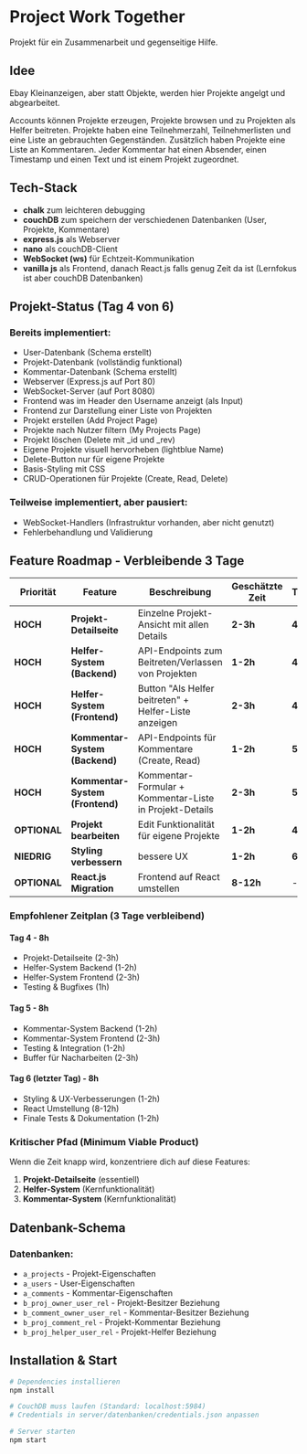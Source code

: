 # Project Work Together

Projekt für ein Zusammenarbeit und gegenseitige Hilfe.

## Idee

Ebay Kleinanzeigen, aber statt Objekte, werden hier Projekte angelgt und abgearbeitet.

Accounts können Projekte erzeugen, Projekte browsen und zu Projekten als Helfer beitreten.
Projekte haben eine Teilnehmerzahl, Teilnehmerlisten und eine Liste an gebrauchten Gegenständen.
Zusätzlich haben Projekte eine Liste an Kommentaren.
Jeder Kommentar hat einen Absender, einen Timestamp und einen Text und ist einem Projekt zugeordnet.

## Tech-Stack
- **chalk** zum leichteren debugging
- **couchDB** zum speichern der verschiedenen Datenbanken (User, Projekte, Kommentare)
- **express.js** als Webserver
- **nano** als couchDB-Client
- **WebSocket (ws)** für Echtzeit-Kommunikation
- **vanilla js** als Frontend, danach React.js falls genug Zeit da ist (Lernfokus ist aber couchDB Datenbanken)

## Projekt-Status (Tag 4 von 6)

### Bereits implementiert:
- User-Datenbank (Schema erstellt)
- Projekt-Datenbank (vollständig funktional)
- Kommentar-Datenbank (Schema erstellt)
- Webserver (Express.js auf Port 80)
- WebSocket-Server (auf Port 8080)
- Frontend was im Header den Username anzeigt (als Input)
- Frontend zur Darstellung einer Liste von Projekten
- Projekt erstellen (Add Project Page)
- Projekte nach Nutzer filtern (My Projects Page)
- Projekt löschen (Delete mit _id und _rev)
- Eigene Projekte visuell hervorheben (lightblue Name)
- Delete-Button nur für eigene Projekte
- Basis-Styling mit CSS
- CRUD-Operationen für Projekte (Create, Read, Delete)

### Teilweise implementiert, aber pausiert:
- WebSocket-Handlers (Infrastruktur vorhanden, aber nicht genutzt)
- Fehlerbehandlung und Validierung

## Feature Roadmap - Verbleibende 3 Tage

| Priorität | Feature | Beschreibung | Geschätzte Zeit | Tag |
|-----------|---------|--------------|-----------------|-----|
| **HOCH** | **Projekt-Detailseite** | Einzelne Projekt-Ansicht mit allen Details | **2-3h** | **4** |
| **HOCH** | **Helfer-System (Backend)** | API-Endpoints zum Beitreten/Verlassen von Projekten | **1-2h** | **4** |
| **HOCH** | **Helfer-System (Frontend)** | Button "Als Helfer beitreten" + Helfer-Liste anzeigen | **2-3h** | **4** |
| **HOCH** | **Kommentar-System (Backend)** | API-Endpoints für Kommentare (Create, Read) | **1-2h** | **5** |
| **HOCH** | **Kommentar-System (Frontend)** | Kommentar-Formular + Kommentar-Liste in Projekt-Details | **2-3h** | **5** |
| **OPTIONAL** | **Projekt bearbeiten** | Edit Funktionalität für eigene Projekte | **1-2h** | **4** |
| **NIEDRIG** | **Styling verbessern** | bessere UX | **1-2h** | **6** |
| **OPTIONAL** | **React.js Migration** | Frontend auf React umstellen | **8-12h** | - |

### Empfohlener Zeitplan (3 Tage verbleibend)

#### Tag 4 - 8h
- Projekt-Detailseite (2-3h)
- Helfer-System Backend (1-2h)
- Helfer-System Frontend (2-3h)
- Testing & Bugfixes (1h)

#### Tag 5 - 8h
- Kommentar-System Backend (1-2h)
- Kommentar-System Frontend (2-3h)
- Testing & Integration (1-2h)
- Buffer für Nacharbeiten (2-3h)

#### Tag 6 (letzter Tag) - 8h
- Styling & UX-Verbesserungen (1-2h)
- React Umstellung (8-12h)
- Finale Tests & Dokumentation (1-2h)

### Kritischer Pfad (Minimum Viable Product)
Wenn die Zeit knapp wird, konzentriere dich auf diese Features:
1. **Projekt-Detailseite** (essentiell)
2. **Helfer-System** (Kernfunktionalität)
3. **Kommentar-System** (Kernfunktionalität)

## Datenbank-Schema

### Datenbanken:
- `a_projects` - Projekt-Eigenschaften
- `a_users` - User-Eigenschaften
- `a_comments` - Kommentar-Eigenschaften
- `b_proj_owner_user_rel` - Projekt-Besitzer Beziehung
- `b_comment_owner_user_rel` - Kommentar-Besitzer Beziehung
- `b_proj_comment_rel` - Projekt-Kommentar Beziehung
- `b_proj_helper_user_rel` - Projekt-Helfer Beziehung

## Installation & Start

```bash
# Dependencies installieren
npm install

# CouchDB muss laufen (Standard: localhost:5984)
# Credentials in server/datenbanken/credentials.json anpassen

# Server starten
npm start
